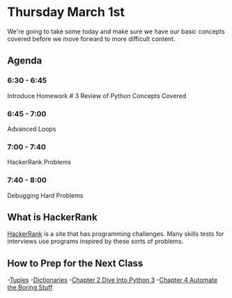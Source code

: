 # Thursday March 1st
We're going to take some today and make sure we have our basic concepts covered before we move forward to more difficult content.

## Agenda
### 6:30 - 6:45
Introduce Homework # 3
Review of Python Concepts Covered
### 6:45 - 7:00
Advanced Loops
### 7:00 - 7:40
HackerRank Problems
### 7:40 - 8:00
Debugging Hard Problems

## What is HackerRank
[HackerRank](https://www.hackerrank.com) is a site that has programming challenges. Many skills tests for interviews use programs inspired by these sorts of problems.

## How to Prep for the Next Class
-[Tuples](https://www.digitalocean.com/community/tutorials/understanding-tuples-in-python-3)
-[Dictionaries](https://www.digitalocean.com/community/tutorials/understanding-dictionaries-in-python-3)
-[Chapter 2 Dive Into Python 3](http://www.diveintopython3.net/native-datatypes.html)
-[Chapter 4 Automate the Boring Stuff](https://automatetheboringstuff.com/chapter4/)
